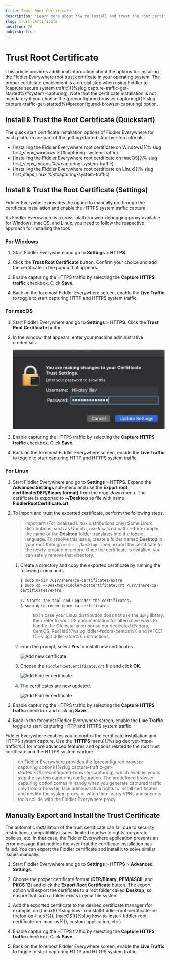 ```yaml
---
title: Trust Root Certificate
description: "Learn more about how to install and trust the root certificate in your operating system and how it relates to enabling the HTTPS capturing of system traffic."
slug: trust-certificate
position: 20
publish: true
---
```


# Trust Root Certificate

This article provides additional information about the options for installing the Fiddler Everywhere root trust certificate in your operating system. The proper certificate enablement is a crucial step when using Fiddler to [capture secure system traffic]({%slug capture-traffic-get-started%}#system-capturing). Note that the certificate installation is not mandatory if you choose the [preconfigured browser capturing]({%slug capture-traffic-get-started%}#preconfigured-browser-capturing) option.


## Install & Trust the Root Certificate (Quickstart)

The quick start certificate installation options of Fiddler Everywhere for each platform are part of the getting started step-by-step tutorials:

* [Installing the Fiddler Everywhere root certificate on Windows]({% slug first_steps_windows %}#capturing-system-traffic)
* [Installing the Fiddler Everywhere root certificate on macOS]({% slug first_steps_macos %}#capturing-system-traffic)
* [Installing the Fiddler Everywhere root certificate on Linux]({% slug first_steps_linux %}#capturing-system-traffic)


## Install & Trust the Root Certificate (Settings)

Fiddler Everywhere provides the option to manually go through the certificate installation and enable the HTTPS system traffic capture.

As Fiddler Everywhere is a cross-platform web-debugging proxy available for Windows, macOS, and Linux, you need to follow the respective approach for installing the tool.

### For Windows

1. Start Fiddler Everywhere and go to **Settings** > **HTTPS**.

1. Click the **Trust Root Certificate** button. Confirm your choice and add the certificate in the popup that appears.

1. Enable capturing the HTTPS traffic by selecting the **Capture HTTPS traffic** checkbox. Click **Save**.

1. Back on the foremost Fiddler Everywhere screen, enable the **Live Traffic** to toggle to start capturing HTTP and HTTPS system traffic.


### For macOS

1. Start Fiddler Everywhere and go to **Settings** > **HTTPS**. Click the **Trust Root Certificate** button.

1. In the window that appears, enter your machine administrative credentials.

    ![Enter Keychain credentials to trust the root certificate](../images/settings/settings-HTTPS-mac-keychain.png)

1. Enable capturing the HTTPS traffic by selecting the **Capture HTTPS traffic** checkbox. Click **Save**.

1. Back on the foremost Fiddler Everywhere screen, enable the **Live Traffic** to toggle to start capturing HTTP and HTTPS system traffic.

### For Linux

1. Start Fiddler Everywhere and go to **Settings** > **HTTPS**. Expand the **Advanced Settings** sub-menu and use the **Export root certificate(DER/Binary format)** from the drop-down menu. The certificate is exported to **~/Desktop** as file with name **FiddlerRootCertificate.crt**.

1. To import and trust the exported certificate, perform the following steps.

    >important (For localized Linux distributions only) Some Linux distributions, such as Ubuntu, use localized paths&mdash;for example, the name of the **Desktop** folder translates into the locale language. To resolve this issue, create a folder named **Desktop** in your root through `mkdir ~/Desktop`. Then, export the certificate to the newly-created directory. Once the certificate is installed, you can safely remove that directory.

    1. Create a directory and copy the exported certificate by running the following commands.
        ```shell
        $ sudo mkdir /usr/share/ca-certificates/extra
        $ sudo cp ~/Desktop/FiddlerRootCertificate.crt /usr/share/ca-certificates/extra

        // Starts the tool and upgrades the certificates.
        $ sudo dpkg-reconfigure ca-certificates
        ```

        >tip In case your Linux distribution does not use the `dpkg` library, then refer to your OS documentation for alternative ways to handle the CA installation or use our dedicated [Fedora, CentOS, RedHat]({%slug iddler-fedora-centos%}) and [XFCE]({%slug fiddler-xfce%}) instructions.

    1. From the prompt, select **Yes** to install new certificates.

        ![Add new certificate](../images/configuration/cert_ubunto_002.png)

    1. Choose the `FiddlerRootCertificate.crt` file and click **OK**.

        ![Add Fiddler certificate](../images/configuration/cert_ubunto_003.png)

    1. The certificates are now updated.

        ![Add Fiddler certificate](../images/configuration/cert_ubunto_004.png)

1. Enable capturing the HTTPS traffic by selecting the **Capture HTTPS traffic** checkbox and clicking **Save**.

1. Back in the foremost Fiddler Everywhere screen, enable the **Live Traffic** toggle to start capturing HTTP and HTTPS system traffic.

Fiddler Everywhere enables you to control the certificate installation and HTTPS system capture. Use the [**HTTPS** menu]({%slug decrypt-https-traffic%}) for more advanced features and options related to the root trust certificate and the HTTPS system capture.

>tip Fiddler Everywhere provides the [preconfigured browser-capturing option]({%slug capture-traffic-get-started%}#preconfigured-browser-capturing), which enables you to skip the system capturing configuration. The predefined browser-capturing option comes in handy when you generate captured traffic only from a browser, lack administrative rights to install certificates and modify the system proxy, or when third-party VPNs and security tools collide with the Fiddler Everywhere proxy.


## Manually Export and Install the Trust Certificate

The automatic installation of the trust certificate can fail due to security restrictions, compatibility issues, limited read/write rights, corporate policies, etc. In that case, the Fiddler Everywhere application presents an error message that notifies the user that the certificate installation has failed. You can export the Fiddler certificate and install it to solve similar issues manually.

1. Start Fiddler Everywhere and go to **Settings** > **HTTPS** > **Advanced Settings**.

1. Choose the proper certificate format (**DER/Binary**, **PEM/ASCII**, and **PKCS 12**) and click the **Export Root Certificate** button. The export option will export the certificate to a root folder called **Desktop**, so ensure that such a folder exists in your file system.

1. Add the exported certificate to the desired certificate manager (for example, on [Linux]({%slug how-to-install-fiddler-root-certificate-in-firefox-on-linux%}), [macOS]({%slug how-to-install-fiddler-root-certificate-on-mac-os%}), custom application, etc.).

1. Enable capturing the HTTPS traffic by selecting the **Capture HTTPS traffic** checkbox. Click **Save**.

1. Back on the foremost Fiddler Everywhere screen, enable the **Live Traffic** to toggle to start capturing HTTP and HTTPS system traffic.

